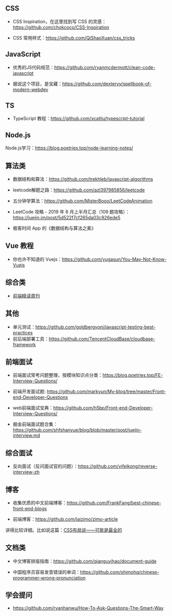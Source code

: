 

## CSS

- CSS Inspiration，在这里找到写 CSS 的灵感：<https://github.com/chokcoco/CSS-Inspiration>

- CSS 常用样式：<https://github.com/QiShaoXuan/css_tricks>

## JavaScript

- 优秀的JS代码规范：<https://github.com/ryanmcdermott/clean-code-javascript>

- 据说这个项目，是宝藏：<https://github.com/dexteryy/spellbook-of-modern-webdev>

## TS

- TypeScript 教程：<https://github.com/xcatliu/typescript-tutorial>

## Node.js

Node.js学习：<https://blog.poetries.top/node-learning-notes/>


## 算法类

- 数据结构和算法：<https://github.com/trekhleb/javascript-algorithms>

- leetcode解题之路：<https://github.com/azl397985856/leetcode>

- 五分钟学算法：<https://github.com/MisterBooo/LeetCodeAnimation>

- LeetCode 攻略 - 2019 年 8 月上半月汇总（109 题攻略）：<https://juejin.im/post/5d522f7cf265da03c926ede5>

- 极客时间 App 的《数据结构与算法之美》

## Vue 教程

- 你也许不知道的 Vuejs：<https://github.com/yugasun/You-May-Not-Know-Vuejs>


## 综合类

- [前端精读周刊](https://github.com/dt-fe/weekly)


## 其他

- 单元测试：<https://github.com/goldbergyoni/javascript-testing-best-practices>
- 前后端部署工具：<https://github.com/TencentCloudBase/cloudbase-framework>

## 前端面试

- 前端面试常考问题整理，按模块知识点分类：<https://blog.poetries.top/FE-Interview-Questions/>

- 前端开发面试题: <https://github.com/markyun/My-blog/tree/master/Front-end-Developer-Questions>

- web前端面试宝典：<https://github.com/h5bp/Front-end-Developer-Interview-Questions/>


- 掘金前端面试题合集：<https://github.com/shfshanyue/blog/blob/master/post/juejin-interview.md>

## 综合面试

- 反向面试（反问面试官的问题）：<https://github.com/yifeikong/reverse-interview-zh>


## 博客

- 收集优质的中文前端博客：<https://github.com/FrankFang/best-chinese-front-end-blogs>

- 前端博客：<https://github.com/laizimo/zimo-article>

讲得比较详细。比如说这篇：[CSS布局说——可能是最全的](https://github.com/laizimo/zimo-article/issues/36)

## 文档类

- 中文博客排版指南：<https://github.com/qianguyihao/document-guide>

- 中国程序员容易发音错误的单词：<https://github.com/shimohq/chinese-programmer-wrong-pronunciation>

## 学会提问


- <https://github.com/ryanhanwu/How-To-Ask-Questions-The-Smart-Way>








